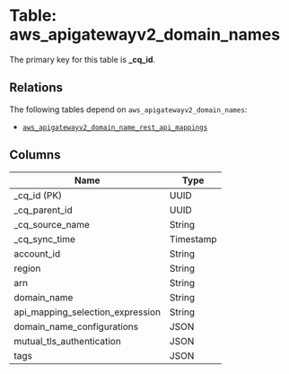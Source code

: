# Table: aws_apigatewayv2_domain_names



The primary key for this table is **_cq_id**.

## Relations
The following tables depend on `aws_apigatewayv2_domain_names`:
  - [`aws_apigatewayv2_domain_name_rest_api_mappings`](aws_apigatewayv2_domain_name_rest_api_mappings.md)

## Columns
| Name          | Type          |
| ------------- | ------------- |
|_cq_id (PK)|UUID|
|_cq_parent_id|UUID|
|_cq_source_name|String|
|_cq_sync_time|Timestamp|
|account_id|String|
|region|String|
|arn|String|
|domain_name|String|
|api_mapping_selection_expression|String|
|domain_name_configurations|JSON|
|mutual_tls_authentication|JSON|
|tags|JSON|